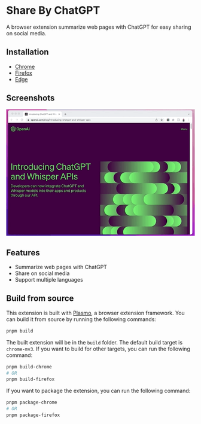 # Share By ChatGPT

A browser extension summarize web pages with ChatGPT for easy sharing on social media.

## Installation

* [Chrome](https://chrome.google.com/webstore/detail/chatgpt-share-by-chatgpt/ndjgjgjgjgjgjgjgjgjgjgjgjgjgjgjg)
* [Firefox](https://addons.mozilla.org/en-US/firefox/addon/share-by-chatgpt/)
* [Edge](https://microsoftedge.microsoft.com/addons/detail/chatgpt-share-by-chatgpt/ndjgjgjgjgjgjgjgjgjgjgjgjgjgjgj)

## Screenshots

![screenshot](screenshots.gif)

## Features

* Summarize web pages with ChatGPT
* Share on social media
* Support multiple languages

## Build from source

This extension is built with [Plasmo](https://www.plasmo.com/), a browser extension framework. You can build it from source by running the following commands:

```bash
pnpm build
```

The built extension will be in the `build` folder. The default build target is `chrome-mv3`. If you want to build for other targets, you can run the following command:

```bash
pnpm build-chrome
# OR
pnpm build-firefox
```

If you want to package the extension, you can run the following command:

```bash
pnpm package-chrome
# OR
pnpm package-firefox
```
